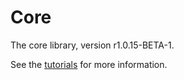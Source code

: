# Core

The core library, version r1.0.15-BETA-1.

See the [tutorials](tutorials/index.md) for more information.
